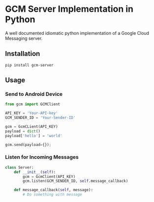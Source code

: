 GCM Server Implementation in Python
===================================

A well documented idiomatic python implementation of a Google Cloud Messaging server.

Installation
------------

    pip install gcm-server

Usage
-----

### Send to Android Device ###

```python
from gcm import GCMClient

API_KEY = 'Your-API-key'
GCM_SENDER_ID = 'Your-Sender-ID'

gcm = GcmCLient(API_KEY)
payload = dict()
payload['hello'] = 'world'

gcm.send(payload={});
```

### Listen for Incoming Messages ###

```python
class Server:
	def __init__(self):
		gcm = GcmClient(API_KEY)
		gcm.listen(GCM_SENDER_ID, self.message_callback)

	def message_callback(self, message):
		# Do something with message
```
